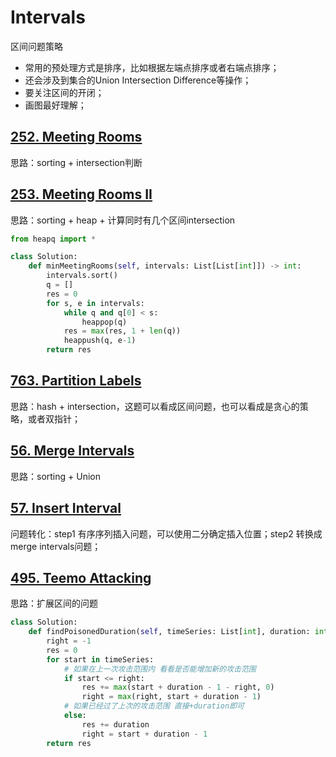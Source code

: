 # Intervals

区间问题策略
- 常用的预处理方式是排序，比如根据左端点排序或者右端点排序；
- 还会涉及到集合的Union Intersection Difference等操作；
- 要关注区间的开闭；
- 画图最好理解；


## [252. Meeting Rooms](https://leetcode.com/problems/meeting-rooms/)

思路：sorting + intersection判断

## [253. Meeting Rooms II](https://leetcode.com/problems/meeting-rooms-ii/)

思路：sorting + heap + 计算同时有几个区间intersection

```python
from heapq import *

class Solution:
    def minMeetingRooms(self, intervals: List[List[int]]) -> int:
        intervals.sort()
        q = []
        res = 0
        for s, e in intervals:
            while q and q[0] < s:
                heappop(q)
            res = max(res, 1 + len(q))
            heappush(q, e-1)
        return res
```

## [763. Partition Labels](https://leetcode.com/problems/partition-labels/)

思路：hash + intersection，这题可以看成区间问题，也可以看成是贪心的策略，或者双指针；

## [56. Merge Intervals](https://leetcode.com/problems/merge-intervals/)

思路：sorting + Union

## [57. Insert Interval](https://leetcode.com/problems/insert-interval/)

问题转化：step1 有序序列插入问题，可以使用二分确定插入位置；step2 转换成merge intervals问题；

## [495. Teemo Attacking](https://leetcode.com/problems/teemo-attacking/)

思路：扩展区间的问题

```python
class Solution:
    def findPoisonedDuration(self, timeSeries: List[int], duration: int) -> int:
        right = -1
        res = 0
        for start in timeSeries:
            # 如果在上一次攻击范围内 看看是否能增加新的攻击范围
            if start <= right:
                res += max(start + duration - 1 - right, 0)
                right = max(right, start + duration - 1)
            # 如果已经过了上次的攻击范围 直接+duration即可
            else:
                res += duration
                right = start + duration - 1
        return res
```
